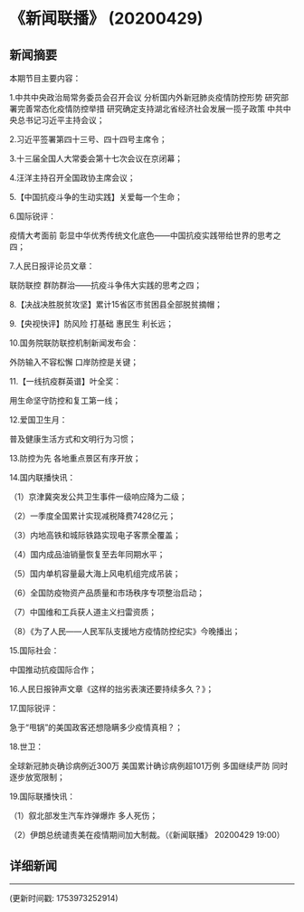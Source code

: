 # 《新闻联播》 (20200429)

## 新闻摘要

本期节目主要内容：

1.中共中央政治局常务委员会召开会议 分析国内外新冠肺炎疫情防控形势 研究部署完善常态化疫情防控举措 研究确定支持湖北省经济社会发展一揽子政策 中共中央总书记习近平主持会议；

2.习近平签署第四十三号、四十四号主席令；

3.十三届全国人大常委会第十七次会议在京闭幕；

4.汪洋主持召开全国政协主席会议；

5.【中国抗疫斗争的生动实践】关爱每一个生命；

6.国际锐评：

疫情大考面前 彰显中华优秀传统文化底色——中国抗疫实践带给世界的思考之四；

7.人民日报评论员文章：

联防联控 群防群治——抗疫斗争伟大实践的思考之四；

8.【决战决胜脱贫攻坚】累计15省区市贫困县全部脱贫摘帽；

9.【央视快评】防风险 打基础 惠民生 利长远；

10.国务院联防联控机制新闻发布会：

外防输入不容松懈 口岸防控是关键；

11.【一线抗疫群英谱】叶全奖：

用生命坚守防控和复工第一线；

12.爱国卫生月：

普及健康生活方式和文明行为习惯；

13.防控为先 各地重点景区有序开放；

14.国内联播快讯：

（1）京津冀突发公共卫生事件一级响应降为二级；

（2）一季度全国累计实现减税降费7428亿元；

（3）内地高铁和城际铁路实现电子客票全覆盖；

（4）国内成品油销量恢复至去年同期水平；

（5）国内单机容量最大海上风电机组完成吊装；

（6）全国防疫物资产品质量和市场秩序专项整治启动；

（7）中国维和工兵获人道主义扫雷资质；

（8）《为了人民——人民军队支援地方疫情防控纪实》今晚播出；

15.国际社会：

中国推动抗疫国际合作；

16.人民日报钟声文章《这样的拙劣表演还要持续多久？》；

17.国际锐评：

急于“甩锅”的美国政客还想隐瞒多少疫情真相？；

18.世卫：

全球新冠肺炎确诊病例近300万 美国累计确诊病例超101万例 多国继续严防 同时逐步放宽限制；

19.国际联播快讯：

（1）叙北部发生汽车炸弹爆炸 多人死伤；

（2）伊朗总统谴责美在疫情期间加大制裁。（《新闻联播》 20200429 19:00）

## 详细新闻

---

(更新时间戳: 1753973252914)

